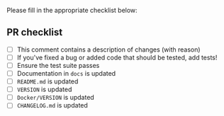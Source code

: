 Please fill in the appropriate checklist below:

## PR checklist
 - [ ] This comment contains a description of changes (with reason)
 - [ ] If you've fixed a bug or added code that should be tested, add tests!
 - [ ] Ensure the test suite passes
 - [ ] Documentation in `docs` is updated
 - [ ] `README.md` is updated
 - [ ] `VERSION` is updated
 - [ ] `Docker/VERSION` is updated
 - [ ] `CHANGELOG.md` is updated
